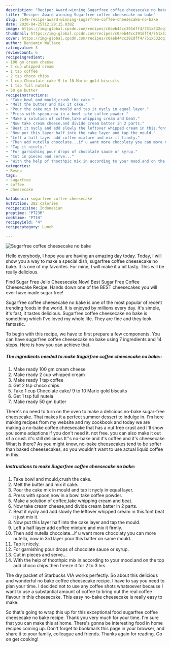 ```yaml
---
description: "Recipe: Award-winning Sugarfree coffee cheesecake no bake"
title: "Recipe: Award-winning Sugarfree coffee cheesecake no bake"
slug: 7548-recipe-award-winning-sugarfree-coffee-cheesecake-no-bake
date: 2020-04-25T12:29:15.038Z
image: https://img-global.cpcdn.com/recipes/c0aeb44cc391dff4/751x532cq70/sugarfree-coffee-cheesecake-no-bake-recipe-main-photo.jpg
thumbnail: https://img-global.cpcdn.com/recipes/c0aeb44cc391dff4/751x532cq70/sugarfree-coffee-cheesecake-no-bake-recipe-main-photo.jpg
cover: https://img-global.cpcdn.com/recipes/c0aeb44cc391dff4/751x532cq70/sugarfree-coffee-cheesecake-no-bake-recipe-main-photo.jpg
author: Benjamin Wallace
ratingvalue: 3
reviewcount: 6
recipeingredient:
- 100 gm cream cheese
- 2 cup whipped cream
- 1 tsp coffee
- 2 tsp choco chips
- 1 cup Chocolate cake 9 to 10 Marie gold biscuits
- 1 tsp full nutela
- 50 gm butter
recipeinstructions:
- "Take bowl and mould,crush the cake."
- "Melt the butter and mix it cake."
- "Pour the cake mix in mould and tap it nycly in equal layer."
- "Press with spoon,now in a bowl take coffee powder."
- "Make a solution of coffee,take whipping cream and beat."
- "Now take cream cheese,and divide cream batter in 2 parts."
- "Beat it nycly and add slowly the leftover whipped cream in this.font beat it just mix it."
- "Now put this layer half into the cake layer and tap the mould."
- "Left a half layer add coffee mixture and mix it firmly."
- "Then add nutella chocolate...if u want more chocolaty you can more nutella, now in 3rd layer pour this batter on same mould."
- "Tap it nicely."
- "For garnishing pour drops of chocolate sauce or syrup."
- "Cut in pieces and serve..."
- "With the help of thoothpic mix in according to your mood.and on the top add choco chips.then freeze it for 2 to 3 hrs."
categories:
- Resep
tags:
- sugarfree
- coffee
- cheesecake

katakunci: sugarfree coffee cheesecake
nutrition: 282 calories
recipecuisine: Indonesian
preptime: "PT23M"
cooktime: "PT1H"
recipeyield: "4"
recipecategory: Lunch

---
```



![Sugarfree coffee cheesecake no bake](https://img-global.cpcdn.com/recipes/c0aeb44cc391dff4/751x532cq70/sugarfree-coffee-cheesecake-no-bake-recipe-main-photo.jpg)

Hello everybody, I hope you are having an amazing day today. Today, I will show you a way to make a special dish, sugarfree coffee cheesecake no bake. It is one of my favorites. For mine, I will make it a bit tasty. This will be really delicious.

Find Sugar Free Jello Cheesecake Now! Best Sugar Free Coffee Cheesecake Recipe. Hands down one of the BEST cheesecakes you will ever have made sugar free!

Sugarfree coffee cheesecake no bake is one of the most popular of recent trending foods in the world. It is enjoyed by millions every day. It's simple, it's fast, it tastes delicious. Sugarfree coffee cheesecake no bake is something which I've loved my whole life. They are fine and they look fantastic.


To begin with this recipe, we have to first prepare a few components. You can have sugarfree coffee cheesecake no bake using 7 ingredients and 14 steps. Here is how you can achieve that.

##### The ingredients needed to make Sugarfree coffee cheesecake no bake::

1. Make ready 100 gm cream cheese
1. Make ready 2 cup whipped cream
1. Make ready 1 tsp coffee
1. Get 2 tsp choco chips
1. Take 1 cup Chocolate cake/ 9 to 10 Marie gold biscuits
1. Get 1 tsp full nutela
1. Make ready 50 gm butter


There&#39;s no need to turn on the oven to make a delicious no-bake sugar-free cheesecake. That makes it a perfect summer dessert to indulge in. I&#39;m here making recipes from my website and my cookbook and today we are making a no-bake coffee cheesecake that has a nut free crust and I&#39;ll show you some adaptions if you don&#39;t need it. not free. you can also make it out of a crust. it&#39;s still delicious It&#39;&#39;s no-bake and it&#39;s coffee and it&#39;s cheesecake What is there? As you might know, no-bake cheesecakes tend to be softer than baked cheeesecakes, so you wouldn&#39;t want to use actual liquid coffee in this. 

##### Instructions to make Sugarfree coffee cheesecake no bake:

1. Take bowl and mould,crush the cake.
1. Melt the butter and mix it cake.
1. Pour the cake mix in mould and tap it nycly in equal layer.
1. Press with spoon,now in a bowl take coffee powder.
1. Make a solution of coffee,take whipping cream and beat.
1. Now take cream cheese,and divide cream batter in 2 parts.
1. Beat it nycly and add slowly the leftover whipped cream in this.font beat it just mix it.
1. Now put this layer half into the cake layer and tap the mould.
1. Left a half layer add coffee mixture and mix it firmly.
1. Then add nutella chocolate...if u want more chocolaty you can more nutella, now in 3rd layer pour this batter on same mould.
1. Tap it nicely.
1. For garnishing pour drops of chocolate sauce or syrup.
1. Cut in pieces and serve...
1. With the help of thoothpic mix in according to your mood.and on the top add choco chips.then freeze it for 2 to 3 hrs.


The dry packet of Starbucks VIA works perfectly. So about this delicious and wonderful no bake coffee cheesecake recipe. I have to say you need to plan your time. I decided not to use any coffee shots whatsoever because I want to use a substantial amount of coffee to bring out the real coffee flavour in this cheesecake. This easy no-bake cheesecake is really easy to make. 

So that's going to wrap this up for this exceptional food sugarfree coffee cheesecake no bake recipe. Thank you very much for your time. I'm sure that you can make this at home. There's gonna be interesting food in home recipes coming up. Don't forget to bookmark this page in your browser, and share it to your family, colleague and friends. Thanks again for reading. Go on get cooking!
